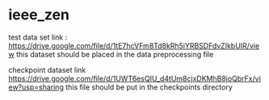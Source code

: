 # ieee_zen
test data set link :
https://drive.google.com/file/d/1tE7hcVFm8Td8kRh5iYRBSDFdvZIkbUIR/view
this dataset should be placed in the data preprocessing file 



checkpoint dataset link https://drive.google.com/file/d/1UWT6esQIU_d4tUm8cjxDKMhB8joQbrFx/view?usp=sharing
this file should be put in the checkpoints directory 
